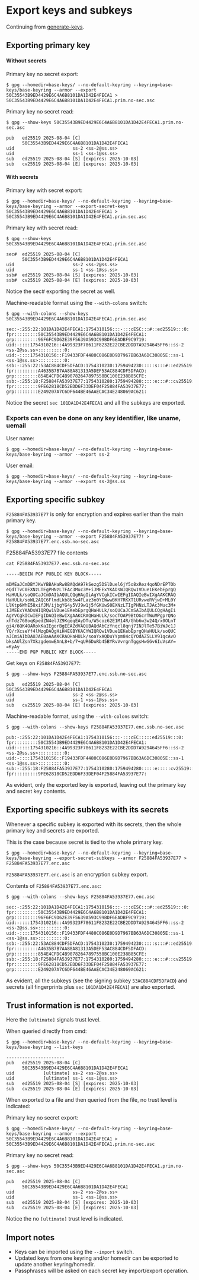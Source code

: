 # Export keys and subkeys

Continuing from [generate-keys](./generate-keys.md).

## Exporting primary key

#### Without secrets

Primary key no secret export:

```shell
$ gpg --homedir=base-keys/ --no-default-keyring --keyring=base-keys/base-keyring --armor --export 50C35543B9ED4429E6C4A6B8101DA1D42E4FECA1 > 50C35543B9ED4429E6C4A6B8101DA1D42E4FECA1.prim.no-sec.asc
```

Primary key no secret read:

```shell
$ gpg --show-keys 50C35543B9ED4429E6C4A6B8101DA1D42E4FECA1.prim.no-sec.asc
```

```terminaloutput
pub   ed25519 2025-08-04 [C]
      50C35543B9ED4429E6C4A6B8101DA1D42E4FECA1
uid                      ss-2 <ss-2@ss.ss>
uid                      ss-1 <ss-1@ss.ss>
sub   ed25519 2025-08-04 [S] [expires: 2025-10-03]
sub   cv25519 2025-08-04 [E] [expires: 2025-10-03]
```

#### With secrets

Primary key with secret export:

```shell
$ gpg --homedir=base-keys/ --no-default-keyring --keyring=base-keys/base-keyring --armor --export-secret-keys 50C35543B9ED4429E6C4A6B8101DA1D42E4FECA1 > 50C35543B9ED4429E6C4A6B8101DA1D42E4FECA1.prim.sec.asc
```

Primary key with secret read:

```shell
$ gpg --show-keys 50C35543B9ED4429E6C4A6B8101DA1D42E4FECA1.prim.sec.asc
```

```terminaloutput
sec#  ed25519 2025-08-04 [C]
      50C35543B9ED4429E6C4A6B8101DA1D42E4FECA1
uid                      ss-2 <ss-2@ss.ss>
uid                      ss-1 <ss-1@ss.ss>
ssb#  ed25519 2025-08-04 [S] [expires: 2025-10-03]
ssb#  cv25519 2025-08-04 [E] [expires: 2025-10-03]
```

Notice the sec# exporting the secret as well.

Machine-readable format using the `--with-colons` switch:

```shell
$ gpg --with-colons --show-keys 50C35543B9ED4429E6C4A6B8101DA1D42E4FECA1.prim.sec.asc
```

```terminaloutput
sec:-:255:22:101DA1D42E4FECA1:1754310156:::-:::cESC:::#::ed25519:::0:
fpr:::::::::50C35543B9ED4429E6C4A6B8101DA1D42E4FECA1:
grp:::::::::96F6FC9D62E39F5639A593C99BDF6EADBF9C9719:
uid:-::::1754310216::4A99323F78611F8232E22CBE2DDD7A9294645FF6::ss-2 <ss-2@ss.ss>::::::::::0:
uid:-::::1754310156::F19433FDF4480C086E0D9D7967BB63A6DC30805E::ss-1 <ss-1@ss.ss>::::::::::0:
ssb:-:255:22:53AC884CDF5DFACD:1754310230:1759494230:::::s:::#::ed25519::
fpr:::::::::A4635B7B7AA88A81313A5DEF53AC884CDF5DFACD:
grp:::::::::854E4CFDC4B90782647897558BC100E238B85CFE:
ssb:-:255:18:F25884FA53937E77:1754310280:1759494280:::::e:::#::cv25519::
fpr:::::::::9FE62818CD52EDD6F33DEF04F25884FA53937E77:
grp:::::::::E249207A7C6DF644BE46AAECAC34E248069AC621:
```

Notice the secret `sec 101DA1D42E4FECA1` and all the subkeys are exported.


### Exports can even be done on any key identifier, like uname, uemail

User name:

```shell
$ gpg --homedir=base-keys/ --no-default-keyring --keyring=base-keys/base-keyring --armor --export ss-2
```

User email:

```shell
$ gpg --homedir=base-keys/ --no-default-keyring --keyring=base-keys/base-keyring --armor --export ss-2@ss.ss
```

## Exporting specific subkey

`F25884FA53937E77` is only for encryption and expires earlier than the main primary key.

```shell
$ gpg --homedir=base-keys/ --no-default-keyring --keyring=base-keys/base-keyring --armor --export F25884FA53937E77! > F25884FA53937E77.enc.ssb.no-sec.asc
```

F25884FA53937E77 file contents

```shell
cat F25884FA53937E77.enc.ssb.no-sec.asc
```

```terminaloutput
-----BEGIN PGP PUBLIC KEY BLOCK-----

mDMEaJCmDBYJKwYBBAHaRw8BAQdA97kSezg5DSlDuel6jY5o8xRez4qoNDrEPTOb
eQdTTvC0EXNzLTEgPHNzLTFAc3Muc3M+iJMEExYKADsWIQRQw1VDue1EKebEprgQ
HaHULk/soQUCaJCmDAIbAQULCQgHAgIiAgYVCgkICwIEFgIDAQIeBwIXgAAKCRAQ
HaHULk/soWL2AQC6FlmdLkb8b5w4FLaz3n0YEWwwBKH7RKXT1URvweRVjwD+ML0Y
LlKtp6WhE58xifJM/ijbgYG4y5VJ9w1j5fGKUwS0EXNzLTIgPHNzLTJAc3Muc3M+
iJMEExYKADsWIQRQw1VDue1EKebEprgQHaHULk/soQUCaJCmSAIbAQULCQgHAgIi
AgYVCgkICwIEFgIDAQIeBwIXgAAKCRAQHaHULk/socTOAP9BtOGcrTWuMPgprQNo
xhTdz768oqKpedZN4elJZ9KgegEAyDTu/W5coz62E1M14R/Ghb6w3w24Q/x0OLnT
gi4/6QK4OARokKaIEgorBgEEAZdVAQUBAQdAbCzYnqcl8qnj7INJlTe57BiWJc1J
YQ/rXcseYf4lMzgDAQgHiH4EGBYKACYWIQRQw1VDue1EKebEprgQHaHULk/soQUC
aJCmiAIbDAUJAE8aAAAKCRAQHaHULk/soaYxAQDuYYpm84cQYOdAZ5LLV91qcAvO
bksAUlZsn7XkzgdemwEAnL8+b/7+qUR6DuRb45BYRvVvrgnTggsHwGGv6IuVsAY=
=KyAy
-----END PGP PUBLIC KEY BLOCK-----
```

Get keys on `F25884FA53937E77`:

```shell
$ gpg --show-keys F25884FA53937E77.enc.ssb.no-sec.asc 
```

```terminaloutput
pub   ed25519 2025-08-04 [C]
50C35543B9ED4429E6C4A6B8101DA1D42E4FECA1
uid                      ss-2 <ss-2@ss.ss>
uid                      ss-1 <ss-1@ss.ss>
sub   cv25519 2025-08-04 [E] [expires: 2025-10-03]
```

Machine-readable format, using the `--with-colons` switch:

```shell
$ gpg --with-colons --show-keys F25884FA53937E77.enc.ssb.no-sec.asc 
```

```terminaloutput
pub:-:255:22:101DA1D42E4FECA1:1754310156:::-:::cEC:::::ed25519:::0:
fpr:::::::::50C35543B9ED4429E6C4A6B8101DA1D42E4FECA1:
uid:-::::1754310216::4A99323F78611F8232E22CBE2DDD7A9294645FF6::ss-2 <ss-2@ss.ss>::::::::::0:
uid:-::::1754310156::F19433FDF4480C086E0D9D7967BB63A6DC30805E::ss-1 <ss-1@ss.ss>::::::::::0:
sub:-:255:18:F25884FA53937E77:1754310280:1759494280:::::e:::::cv25519::
fpr:::::::::9FE62818CD52EDD6F33DEF04F25884FA53937E77:
```

As evident, only the exported key is exported, leaving out the primary key and secret key contents. 


## Exporting specific subkeys with its secrets

Whenever a specific subkey is exported with its secrets, then the whole primary key and secrets are exported.

This is the case because secret is tied to the whole primary key.

```shell
$ gpg --homedir=base-keys/ --no-default-keyring --keyring=base-keys/base-keyring --export-secret-subkeys --armor F25884FA53937E77 > F25884FA53937E77.enc.asc
```

`F25884FA53937E77.enc.asc` is an encryption subkey export.

Contents of `F25884FA53937E77.enc.asc`:

```shell
$ gpg --with-colons --show-keys F25884FA53937E77.enc.asc
```

```terminaloutput
sec:-:255:22:101DA1D42E4FECA1:1754310156:::-:::cESC:::#::ed25519:::0:
fpr:::::::::50C35543B9ED4429E6C4A6B8101DA1D42E4FECA1:
grp:::::::::96F6FC9D62E39F5639A593C99BDF6EADBF9C9719:
uid:-::::1754310216::4A99323F78611F8232E22CBE2DDD7A9294645FF6::ss-2 <ss-2@ss.ss>::::::::::0:
uid:-::::1754310156::F19433FDF4480C086E0D9D7967BB63A6DC30805E::ss-1 <ss-1@ss.ss>::::::::::0:
ssb:-:255:22:53AC884CDF5DFACD:1754310230:1759494230:::::s:::#::ed25519::
fpr:::::::::A4635B7B7AA88A81313A5DEF53AC884CDF5DFACD:
grp:::::::::854E4CFDC4B90782647897558BC100E238B85CFE:
ssb:-:255:18:F25884FA53937E77:1754310280:1759494280:::::e:::#::cv25519::
fpr:::::::::9FE62818CD52EDD6F33DEF04F25884FA53937E77:
grp:::::::::E249207A7C6DF644BE46AAECAC34E248069AC621:
```

As evident, all the subkeys (see the signing subkey `53AC884CDF5DFACD`) and secrets (all fingerprints plus `sec` `101DA1D42E4FECA1`) are also exported.

## Trust information is not exported.

Here the `[ultimate]` signals trust level.

When queried directly from cmd:

```shell
$ gpg --homedir=base-keys/ --no-default-keyring --keyring=base-keys/base-keyring --list-keys
```

```terminaloutput
----------------------
pub   ed25519 2025-08-04 [C]
      50C35543B9ED4429E6C4A6B8101DA1D42E4FECA1
uid           [ultimate] ss-2 <ss-2@ss.ss>
uid           [ultimate] ss-1 <ss-1@ss.ss>
sub   ed25519 2025-08-04 [S] [expires: 2025-10-03]
sub   cv25519 2025-08-04 [E] [expires: 2025-10-03]
```

When exported to a file and then queried from the file, no trust level is indicated:

Primary key no secret export:

```shell
$ gpg --homedir=base-keys/ --no-default-keyring --keyring=base-keys/base-keyring --armor --export 50C35543B9ED4429E6C4A6B8101DA1D42E4FECA1 > 50C35543B9ED4429E6C4A6B8101DA1D42E4FECA1.prim.no-sec.asc
```

Primary key no secret read:

```shell
$ gpg --show-keys 50C35543B9ED4429E6C4A6B8101DA1D42E4FECA1.prim.no-sec.asc
```

```terminaloutput
pub   ed25519 2025-08-04 [C]
      50C35543B9ED4429E6C4A6B8101DA1D42E4FECA1
uid                      ss-2 <ss-2@ss.ss>
uid                      ss-1 <ss-1@ss.ss>
sub   ed25519 2025-08-04 [S] [expires: 2025-10-03]
sub   cv25519 2025-08-04 [E] [expires: 2025-10-03]
```

Notice the no `[ultimate]` trust level is indicated.


## Import notes

* Keys can be imported using the `--import` switch.
* Updated keys from one keyring and/or homedir can be exported to update another keyring/homedir.
* Passphrases will be asked on each secret key import/export operation.

